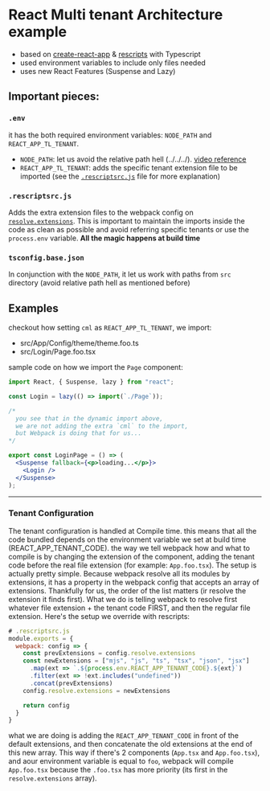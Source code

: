 # React Multi tenant Architecture example

- based on [create-react-app](https://github.com/facebook/create-react-app) & [rescripts](https://github.com/harrysolovay/rescripts) with Typescript
- used environment variables to include only files needed
- uses new React Features (Suspense and Lazy)

## Important pieces:

### `.env`

it has the both required environment variables: `NODE_PATH` and `REACT_APP_TL_TENANT`.

- `NODE_PATH`: let us avoid the relative path hell (../../../). [video reference](https://www.youtube.com/watch?v=3fzEdtw_Mt4)
- `REACT_APP_TL_TENANT`: adds the specific tenant extension file to be imported (see the [`.rescriptsrc.js`](#rescriptsrcjs) file for more explanation)

### `.rescriptsrc.js`

Adds the extra extension files to the webpack config on [`resolve.extensions`](https://webpack.js.org/configuration/resolve/#resolve-extensions). This is important to maintain the imports inside the code as clean as possible and avoid referring specific tenants or use the `process.env` variable. **All the magic happens at build time**

### `tsconfig.base.json`

In conjunction with the `NODE_PATH`, it let us work with paths from `src` directory (avoid relative path hell as mentioned before)

## Examples

checkout how setting `cml` as `REACT_APP_TL_TENANT`, we import:

- src/App/Config/theme/theme.foo.ts
- src/Login/Page.foo.tsx

sample code on how we import the `Page` component:

```jsx
import React, { Suspense, lazy } from "react";

const Login = lazy(() => import(`./Page`));

/*
  you see that in the dynamic import above,
  we are not adding the extra `cml` to the import,
  but Webpack is doing that for us...
*/

export const LoginPage = () => (
  <Suspense fallback={<p>loading...</p>}>
    <Login />
  </Suspense>
);

```

---

### Tenant Configuration

The tenant configuration is handled at Compile time. this means that all the code bundled depends on the environment variable we set at build time (REACT_APP_TENANT_CODE). the way we tell webpack how and what to compile is by changing the extension of the component, adding the tenant code before the real file extension (for example: `App.foo.tsx`). The setup is actually pretty simple. Because webpack resolve all its modules by extensions, it has a property in the webpack config that accepts an array of extensions. Thankfully for us, the order of the list matters (ir resolve the extension it finds first). What we do is telling webpack to resolve first whatever file extension + the tenant code FIRST, and then the regular file extension. Here's the setup we override with rescripts:

```js
# .rescriptsrc.js
module.exports = {
  webpack: config => {
    const prevExtensions = config.resolve.extensions
    const newExtensions = ["mjs", "js", "ts", "tsx", "json", "jsx"]
      .map(ext => `.${process.env.REACT_APP_TENANT_CODE}.${ext}`)
      .filter(ext => !ext.includes("undefined"))
      .concat(prevExtensions)
    config.resolve.extensions = newExtensions

    return config
  }
}
```

what we are doing is adding the `REACT_APP_TENANT_CODE` in front of the default extensions, and then concatenate the old extensions at the end of this new array. This way if there's 2 components (`App.tsx` and `App.foo.tsx`), and aour environment variable is equal to `foo`, webpack will compile `App.foo.tsx` because the `.foo.tsx` has more priority (its first in the `resolve.extensions` array).
